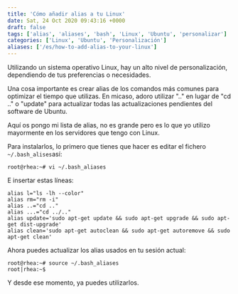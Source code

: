```yaml
---
title: 'Cómo añadir alias a tu Linux'
date: Sat, 24 Oct 2020 09:43:16 +0000
draft: false
tags: ['alias', 'aliases', 'bash', 'Linux', 'Ubuntu', 'personalizar']
categories: ['Linux', 'Ubuntu', 'Personalización']
aliases: ['/es/how-to-add-alias-to-your-linux']
---
```


Utilizando un sistema operativo Linux, hay un alto nivel de personalización, dependiendo de tus preferencias o necesidades.

Una cosa importante es crear alias de los comandos más comunes para optimizar el tiempo que utilizas. En micaso, adoro utilizar ".." en lugar de "cd .." o "update" para actualizar todas las actualizaciones pendientes del software de Ubuntu.

Aquí os pongo mi lista de alias, no es grande pero es lo que yo utilizo mayormente en los servidores que tengo con Linux.

Para instalarlos, lo primero que tienes que hacer es editar el fichero `~/.bash_alises`así:

    root@rhea:~# vi ~/.bash_aliases

E insertar estas líneas:

```
alias l="ls -lh --color"
alias rm="rm -i"
alias ..="cd .."
alias ...="cd ../.."
alias update='sudo apt-get update && sudo apt-get upgrade && sudo apt-get dist-upgrade'
alias clean='sudo apt-get autoclean && sudo apt-get autoremove && sudo apt-get clean'
```

Ahora puedes actualizar los alias usados en tu sesión actual:

```
root@rhea:~# source ~/.bash_aliases
root|rhea:~$
```

Y desde ese momento, ya puedes utilizarlos.

